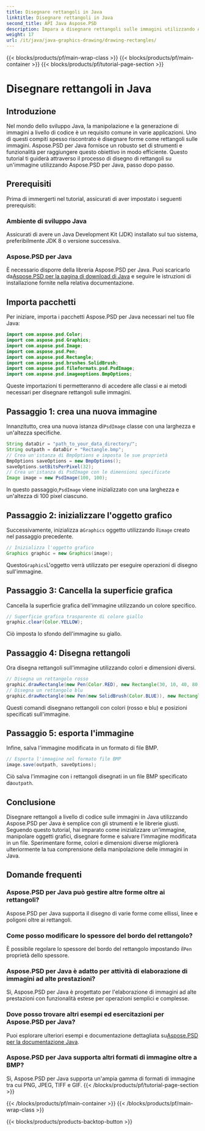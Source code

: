 ```yaml
---
title: Disegnare rettangoli in Java
linktitle: Disegnare rettangoli in Java
second_title: API Java Aspose.PSD
description: Impara a disegnare rettangoli sulle immagini utilizzando Aspose.PSD per Java. Questo tutorial guida gli sviluppatori Java passo dopo passo. Perfetto per attività di manipolazione delle immagini.
weight: 17
url: /it/java/java-graphics-drawing/drawing-rectangles/
---
```


{{< blocks/products/pf/main-wrap-class >}}
{{< blocks/products/pf/main-container >}}
{{< blocks/products/pf/tutorial-page-section >}}

# Disegnare rettangoli in Java

## Introduzione
Nel mondo dello sviluppo Java, la manipolazione e la generazione di immagini a livello di codice è un requisito comune in varie applicazioni. Uno di questi compiti spesso riscontrato è disegnare forme come rettangoli sulle immagini. Aspose.PSD per Java fornisce un robusto set di strumenti e funzionalità per raggiungere questo obiettivo in modo efficiente. Questo tutorial ti guiderà attraverso il processo di disegno di rettangoli su un'immagine utilizzando Aspose.PSD per Java, passo dopo passo.
## Prerequisiti
Prima di immergerti nel tutorial, assicurati di aver impostato i seguenti prerequisiti:
### Ambiente di sviluppo Java
Assicurati di avere un Java Development Kit (JDK) installato sul tuo sistema, preferibilmente JDK 8 o versione successiva.
### Aspose.PSD per Java
 È necessario disporre della libreria Aspose.PSD per Java. Puoi scaricarlo da[Aspose.PSD per la pagina di download di Java](https://releases.aspose.com/psd/java/) e seguire le istruzioni di installazione fornite nella relativa documentazione.
## Importa pacchetti
Per iniziare, importa i pacchetti Aspose.PSD per Java necessari nel tuo file Java:
```java
import com.aspose.psd.Color;
import com.aspose.psd.Graphics;
import com.aspose.psd.Image;
import com.aspose.psd.Pen;
import com.aspose.psd.Rectangle;
import com.aspose.psd.brushes.SolidBrush;
import com.aspose.psd.fileformats.psd.PsdImage;
import com.aspose.psd.imageoptions.BmpOptions;
```
Queste importazioni ti permetteranno di accedere alle classi e ai metodi necessari per disegnare rettangoli sulle immagini.
## Passaggio 1: crea una nuova immagine
 Innanzitutto, crea una nuova istanza di`PsdImage` classe con una larghezza e un'altezza specifiche.
```java
String dataDir = "path_to_your_data_directory/";
String outpath = dataDir + "Rectangle.bmp";
// Crea un'istanza di BmpOptions e imposta le sue proprietà
BmpOptions saveOptions = new BmpOptions();
saveOptions.setBitsPerPixel(32);
// Crea un'istanza di PsdImage con le dimensioni specificate
Image image = new PsdImage(100, 100);
```
 In questo passaggio,`PsdImage` viene inizializzato con una larghezza e un'altezza di 100 pixel ciascuno.
## Passaggio 2: inizializzare l'oggetto grafico
 Successivamente, inizializza a`Graphics` oggetto utilizzando il`image` creato nel passaggio precedente.
```java
// Inizializza l'oggetto grafico
Graphics graphic = new Graphics(image);
```
 Questo`Graphics`L'oggetto verrà utilizzato per eseguire operazioni di disegno sull'immagine.
## Passaggio 3: Cancella la superficie grafica
Cancella la superficie grafica dell'immagine utilizzando un colore specifico.
```java
// Superficie grafica trasparente di colore giallo
graphic.clear(Color.YELLOW);
```
Ciò imposta lo sfondo dell'immagine su giallo.
## Passaggio 4: Disegna rettangoli
Ora disegna rettangoli sull'immagine utilizzando colori e dimensioni diversi.
```java
// Disegna un rettangolo rosso
graphic.drawRectangle(new Pen(Color.RED), new Rectangle(30, 10, 40, 80));
// Disegna un rettangolo blu
graphic.drawRectangle(new Pen(new SolidBrush(Color.BLUE)), new Rectangle(10, 30, 80, 40));
```
Questi comandi disegnano rettangoli con colori (rosso e blu) e posizioni specificati sull'immagine.
## Passaggio 5: esporta l'immagine
Infine, salva l'immagine modificata in un formato di file BMP.
```java
// Esporta l'immagine nel formato file BMP
image.save(outpath, saveOptions);
```
 Ciò salva l'immagine con i rettangoli disegnati in un file BMP specificato da`outpath`.

## Conclusione
Disegnare rettangoli a livello di codice sulle immagini in Java utilizzando Aspose.PSD per Java è semplice con gli strumenti e le librerie giusti. Seguendo questo tutorial, hai imparato come inizializzare un'immagine, manipolare oggetti grafici, disegnare forme e salvare l'immagine modificata in un file. Sperimentare forme, colori e dimensioni diverse migliorerà ulteriormente la tua comprensione della manipolazione delle immagini in Java.
## Domande frequenti
### Aspose.PSD per Java può gestire altre forme oltre ai rettangoli?
Aspose.PSD per Java supporta il disegno di varie forme come ellissi, linee e poligoni oltre ai rettangoli.
### Come posso modificare lo spessore del bordo del rettangolo?
 È possibile regolare lo spessore del bordo del rettangolo impostando il`Pen` proprietà dello spessore.
### Aspose.PSD per Java è adatto per attività di elaborazione di immagini ad alte prestazioni?
Sì, Aspose.PSD per Java è progettato per l'elaborazione di immagini ad alte prestazioni con funzionalità estese per operazioni semplici e complesse.
### Dove posso trovare altri esempi ed esercitazioni per Aspose.PSD per Java?
 Puoi esplorare ulteriori esempi e documentazione dettagliata su[Aspose.PSD per la documentazione Java](https://reference.aspose.com/psd/java/).
### Aspose.PSD per Java supporta altri formati di immagine oltre a BMP?
Sì, Aspose.PSD per Java supporta un'ampia gamma di formati di immagine tra cui PNG, JPEG, TIFF e GIF.
{{< /blocks/products/pf/tutorial-page-section >}}

{{< /blocks/products/pf/main-container >}}
{{< /blocks/products/pf/main-wrap-class >}}

{{< blocks/products/products-backtop-button >}}

